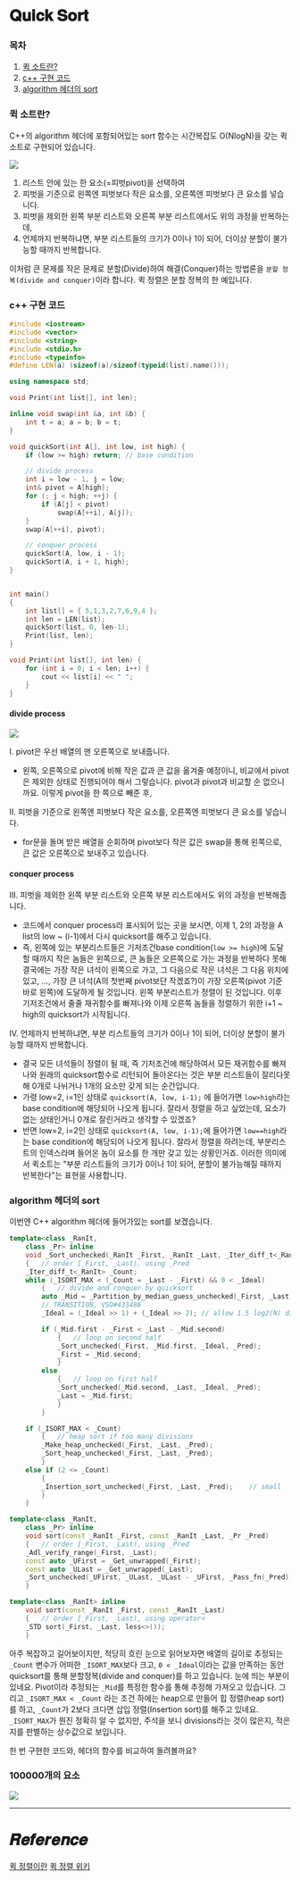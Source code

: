# 𝐐𝐮𝐢𝐜𝐤 𝐒𝐨𝐫𝐭

### 목차
1. <a href="#1">퀵 소트란?</a>
2. <a href="#2">c++ 구현 코드</a>
3. <a href="#3">algorithm 헤더의 sort</a>

<a name="1"></a>
### 퀵 소트란?
C++의 algorithm 헤더에 포함되어있는 sort 함수는 시간복잡도 O(NlogN)을 갖는 퀵 소트로 구현되어 있습니다.  

<img src="img/quick-sort.png"><br>

1. 리스트 안에 있는 한 요소(=피벗pivot)을 선택하여
2. 피벗을 기준으로 왼쪽엔 피벗보다 작은 요소를, 오른쪽엔 피벗보다 큰 요소를 넣습니다.
3. 피벗을 제외한 왼쪽 부분 리스트와 오른쪽 부분 리스트에서도 위의 과정을 반복하는데,
4. 언제까지 반복하냐면, 부분 리스트들의 크기가 0이나 1이 되어, 더이상 분할이 불가능할 때까지 반복합니다.

이처럼 큰 문제를 작은 문제로 분할(Divide)하여 해결(Conquer)하는 방법론을 `분할 정복(divide and conquer)`이라 합니다. 퀵 정렬은 분할 정복의 한 예입니다.  

<a name="2"></a>

### c++ 구현 코드

```c++
#include <iostream>
#include <vector>
#include <string>
#include <stdio.h>
#include <typeinfo>
#define LEN(a) (sizeof(a)/sizeof(typeid(list).name()));

using namespace std;

void Print(int list[], int len);

inline void swap(int &a, int &b) {
	int t = a; a = b; b = t;
}

void quickSort(int A[], int low, int high) {
	if (low >= high) return; // base condition

	// divide process
	int i = low - 1, j = low;
	int& pivot = A[high];
	for (; j < high; ++j) {
		if (A[j] < pivot)
			swap(A[++i], A[j]);
	}
	swap(A[++i], pivot);

	// conquer process
	quickSort(A, low, i - 1);
	quickSort(A, i + 1, high);
}


int main()
{
	int list[] = { 5,1,3,2,7,6,9,4 };
	int len = LEN(list);
	quickSort(list, 0, len-1);
	Print(list, len);
}

void Print(int list[], int len) {
	for (int i = 0; i < len; i++) {
		cout << list[i] << " ";
	}
}
```

#### divide process

<img src="img/part_ex.png"><br>

I. pivot은 우선 배열의 맨 오른쪽으로 보내줍니다.
  - 왼쪽, 오른쪽으로 pivot에 비해 작은 값과 큰 값을 옮겨줄 예정이니, 비교에서 pivot은 제외한 상태로 진행되어야 해서 그렇습니다. pivot과 pivot과 비교할 순 없으니까요. 이렇게 pivot을 한 쪽으로 빼준 후,  

II. 피벗을 기준으로 왼쪽엔 피벗보다 작은 요소를, 오른쪽엔 피벗보다 큰 요소를 넣습니다.
  - for문을 돌며 받은 배열을 순회하며 pivot보다 작은 값은 swap을 통해 왼쪽으로, 큰 값은 오른쪽으로 보내주고 있습니다.  

#### conquer process

III. 피벗을 제외한 왼쪽 부분 리스트와 오른쪽 부분 리스트에서도 위의 과정을 반복해줍니다.  
  - 코드에서 conquer process라 표시되어 있는 곳을 보시면, 이제 1, 2의 과정을 A list의 low ~ (i-1)에서 다시 quicksort를 해주고 있습니다.
  - 즉, 왼쪽에 있는 부분리스트들은 기저조건base condition(`low >= high`)에 도달할 때까지 작은 놈들은 왼쪽으로, 큰 놈들은 오른쪽으로 가는 과정을 반복하다 못해 결국에는 가장 작은 녀석이 왼쪽으로 가고, 그 다음으로 작은 녀석은 그 다음 위치에 있고, ..., 가장 큰 녀석(A의 첫번째 pivot보단 작겠죠?)이 가장 오른쪽(pivot 기준 바로 왼쪽)에 도달하게 될 것입니다. 왼쪽 부분리스트가 정렬이 된 것입니다. 이후 기저조건에서 줄줄 재귀함수를 빠져나와 이제 오른쪽 놈들을 정렬하기 위한 i+1 ~ high의 quicksort가 시작됩니다.

IV. 언제까지 반복하냐면, 부분 리스트들의 크기가 0이나 1이 되어, 더이상 분할이 불가능할 때까지 반복합니다.
  - 결국 모든 녀석들이 정렬이 될 때, 즉 기저조건에 해당하여서 모든 재귀함수를 빠져나와 원래의 quicksort함수로 리턴되어 돌아온다는 것은 부분 리스트들이 잘리다못해 0개로 나뉘거나 1개의 요소만 갖게 되는 순간입니다.
  - 가령 low=2, i=1인 상태로 `quicksort(A, low, i-1);` 에 들어가면 `low>high`라는 base condition에 해당되어 나오게 됩니다. 잘라서 정렬을 하고 싶었는데, 요소가 없는 상태인거니 0개로 잘린거라고 생각할 수 있겠죠?
  - 반면 low=2, i=2인 상태로 `quicksort(A, low, i-1);`에 들어가면 `low==high`라는 base condition에 해당되어 나오게 됩니다. 잘라서 정렬을 하려는데, 부분리스트의 인덱스라며 들어온 놈이 요소를 한 개만 갖고 있는 상황인거죠. 이러한 의미에서 퀵소트는 "부분 리스트들의 크기가 0이나 1이 되어, 분할이 불가능해질 때까지 반복한다"는 표현을 사용합니다.  


### algorithm 헤더의 sort

<a name="3"></a>
이번엔 C++ algorithm 헤더에 들어가있는 sort를 보겠습니다.  

```c++
template<class _RanIt,
	class _Pr> inline
	void _Sort_unchecked(_RanIt _First, _RanIt _Last, _Iter_diff_t<_RanIt> _Ideal, _Pr _Pred)
	{	// order [_First, _Last), using _Pred
	_Iter_diff_t<_RanIt> _Count;
	while (_ISORT_MAX < (_Count = _Last - _First) && 0 < _Ideal)
		{	// divide and conquer by quicksort
		auto _Mid = _Partition_by_median_guess_unchecked(_First, _Last, _Pred);
		// TRANSITION, VSO#433486
		_Ideal = (_Ideal >> 1) + (_Ideal >> 2);	// allow 1.5 log2(N) divisions

		if (_Mid.first - _First < _Last - _Mid.second)
			{	// loop on second half
			_Sort_unchecked(_First, _Mid.first, _Ideal, _Pred);
			_First = _Mid.second;
			}
		else
			{	// loop on first half
			_Sort_unchecked(_Mid.second, _Last, _Ideal, _Pred);
			_Last = _Mid.first;
			}
		}

	if (_ISORT_MAX < _Count)
		{	// heap sort if too many divisions
		_Make_heap_unchecked(_First, _Last, _Pred);
		_Sort_heap_unchecked(_First, _Last, _Pred);
		}
	else if (2 <= _Count)
		{
		_Insertion_sort_unchecked(_First, _Last, _Pred);	// small
		}
	}

template<class _RanIt,
	class _Pr> inline
	void sort(const _RanIt _First, const _RanIt _Last, _Pr _Pred)
	{	// order [_First, _Last), using _Pred
	_Adl_verify_range(_First, _Last);
	const auto _UFirst = _Get_unwrapped(_First);
	const auto _ULast = _Get_unwrapped(_Last);
	_Sort_unchecked(_UFirst, _ULast, _ULast - _UFirst, _Pass_fn(_Pred));
	}

template<class _RanIt> inline
	void sort(const _RanIt _First, const _RanIt _Last)
	{	// order [_First, _Last), using operator<
	_STD sort(_First, _Last, less<>());
	}
```

아주 복잡하고 길어보이지만, 적당히 흐린 눈으로 읽어보자면 배열의 길이로 추정되는 `_Count` 변수가 어떠한 `_ISORT_MAX`보다 크고, `0 < _Ideal`이라는 값을 만족하는 동안 quicksort를 통해 분할정복(divide and conquer)를 하고 있습니다. 눈에 띄는 부분이 있네요. Pivot이라 추정되는 `_Mid`를 특정한 함수를 통해 추정해 가져오고 있습니다. 그리고 `_ISORT_MAX < _Count` 라는 조건 하에는 heap으로 만들어 힙 정렬(heap sort)를 하고, `_Count`가 2보다 크다면 삽입 정렬(Insertion sort)를 해주고 있네요. `_ISORT_MAX`가 뭔진 정확히 알 수 없지만, 주석을 보니 divisions라는 것이 많은지, 적은지를 판별하는 상수값으로 보입니다.  

한 번 구현한 코드와, 헤더의 함수를 비교하여 돌려볼까요?

### 100000개의 요소

<img src="img/res_graph.JPG"><br>




---

# 𝑹𝒆𝒇𝒆𝒓𝒆𝒏𝒄𝒆
[퀵 정렬이란](https://gmlwjd9405.github.io/2018/05/10/algorithm-quick-sort.html)
[퀵 정렬 위키](https://ko.wikipedia.org/wiki/%ED%80%B5_%EC%A0%95%EB%A0%AC)
